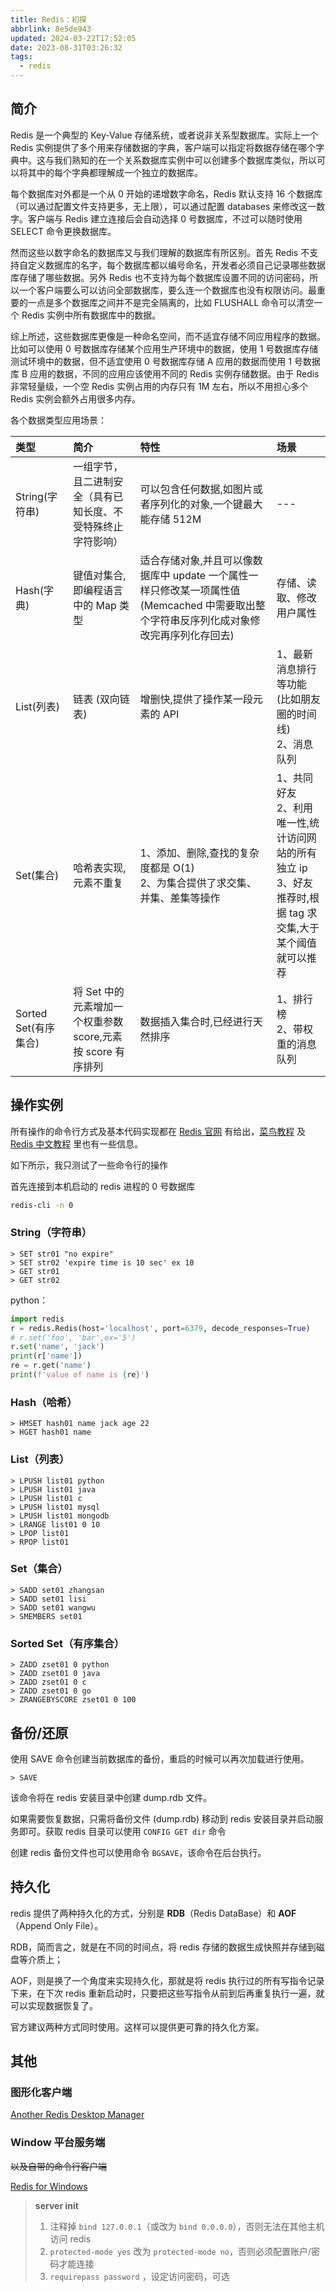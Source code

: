 ```yaml
---
title: Redis：初探
abbrlink: 8e5de943
updated: 2024-03-22T17:52:05
date: 2023-08-31T03:26:32
tags:
  - redis
---
```


## 简介

Redis 是一个典型的 Key-Value 存储系统，或者说非关系型数据库。实际上一个 Redis 实例提供了多个用来存储数据的字典，客户端可以指定将数据存储在哪个字典中。这与我们熟知的在一个关系数据库实例中可以创建多个数据库类似，所以可以将其中的每个字典都理解成一个独立的数据库。

每个数据库对外都是一个从 0 开始的递增数字命名，Redis 默认支持 16 个数据库（可以通过配置文件支持更多，无上限），可以通过配置 databases 来修改这一数字。客户端与 Redis 建立连接后会自动选择 0 号数据库，不过可以随时使用 SELECT 命令更换数据库。

然而这些以数字命名的数据库又与我们理解的数据库有所区别。首先 Redis 不支持自定义数据库的名字，每个数据库都以编号命名，开发者必须自己记录哪些数据库存储了哪些数据。另外 Redis 也不支持为每个数据库设置不同的访问密码，所以一个客户端要么可以访问全部数据库，要么连一个数据库也没有权限访问。最重要的一点是多个数据库之间并不是完全隔离的，比如 FLUSHALL 命令可以清空一个 Redis 实例中所有数据库中的数据。

综上所述，这些数据库更像是一种命名空间，而不适宜存储不同应用程序的数据。比如可以使用 0 号数据库存储某个应用生产环境中的数据，使用 1 号数据库存储测试环境中的数据，但不适宜使用 0 号数据库存储 A 应用的数据而使用 1 号数据库 B 应用的数据，不同的应用应该使用不同的 Redis 实例存储数据。由于 Redis 非常轻量级，一个空 Redis 实例占用的内存只有 1M 左右，所以不用担心多个 Redis 实例会额外占用很多内存。

各个数据类型应用场景：

| 类型                 | 简介                                                         | 特性                                                                                                                                     | 场景                                                                                                           |
| :------------------- | :----------------------------------------------------------- | :--------------------------------------------------------------------------------------------------------------------------------------- | :------------------------------------------------------------------------------------------------------------- |
| String(字符串)       | 一组字节，且二进制安全（具有已知长度、不受特殊终止字符影响） | 可以包含任何数据,如图片或者序列化的对象,一个键最大能存储 512M                                                                            | ---                                                                                                            |
| Hash(字典)           | 键值对集合,即编程语言中的 Map 类型                           | 适合存储对象,并且可以像数据库中 update 一个属性一样只修改某一项属性值 (Memcached 中需要取出整个字符串反序列化成对象修改完再序列化存回去) | 存储、读取、修改用户属性                                                                                       |
| List(列表)           | 链表 (双向链表)                                              | 增删快,提供了操作某一段元素的 API                                                                                                        | 1、最新消息排行等功能 (比如朋友圈的时间线)<br>2、消息队列                                                      |
| Set(集合)            | 哈希表实现,元素不重复                                        | 1、添加、删除,查找的复杂度都是 O(1)<br>2、为集合提供了求交集、并集、差集等操作                                                           | 1、共同好友<br>2、利用唯一性,统计访问网站的所有独立 ip<br>3、好友推荐时,根据 tag 求交集,大于某个阈值就可以推荐 |
| Sorted Set(有序集合) | 将 Set 中的元素增加一个权重参数 score,元素按 score 有序排列  | 数据插入集合时,已经进行天然排序                                                                                                          | 1、排行榜<br>2、带权重的消息队列                                                                               |

## 操作实例

所有操作的命令行方式及基本代码实现都在 [Redis 官网](https://redis.io/commands/) 有给出，[菜鸟教程](https://www.runoob.com/redis/redis-tutorial.html) 及 [Redis 中文教程](https://redis.com.cn/tutorial.html) 里也有一些信息。

如下所示，我只测试了一些命令行的操作

首先连接到本机启动的 redis 进程的 0 号数据库

```bash
redis-cli -n 0
```

### String（字符串）

```
> SET str01 "no expire"
> SET str02 'expire time is 10 sec' ex 10
> GET str01
> GET str02
```

python：

```python
import redis
r = redis.Redis(host='localhost', port=6379, decode_responses=True)
# r.set('foo', 'bar',ex='5')
r.set('name', 'jack')
print(r['name'])
re = r.get('name')
print(f'value of name is {re}')
```

### Hash（哈希）

```
> HMSET hash01 name jack age 22
> HGET hash01 name
```

### List（列表）

```
> LPUSH list01 python
> LPUSH list01 java
> LPUSH list01 c
> LPUSH list01 mysql
> LPUSH list01 mongodb
> LRANGE list01 0 10
> LPOP list01
> RPOP list01
```

### Set（集合）

```
> SADD set01 zhangsan
> SADD set01 lisi
> SADD set01 wangwu
> SMEMBERS set01
```

### Sorted Set（有序集合）

```
> ZADD zset01 0 python
> ZADD zset01 0 java
> ZADD zset01 0 c
> ZADD zset01 0 go
> ZRANGEBYSCORE zset01 0 100
```

## 备份/还原

使用 SAVE 命令创建当前数据库的备份，重启的时候可以再次加载进行使用。

```
> SAVE
```

该命令将在 redis 安装目录中创建 dump.rdb 文件。

如果需要恢复数据，只需将备份文件 (dump.rdb) 移动到 redis 安装目录并启动服务即可。获取 redis 目录可以使用 `CONFIG GET dir` 命令

创建 redis 备份文件也可以使用命令 `BGSAVE`，该命令在后台执行。

## 持久化

redis 提供了两种持久化的方式，分别是 **RDB**（Redis DataBase）和 **AOF**（Append Only File）。

RDB，简而言之，就是在不同的时间点，将 redis 存储的数据生成快照并存储到磁盘等介质上；

AOF，则是换了一个角度来实现持久化，那就是将 redis 执行过的所有写指令记录下来，在下次 redis 重新启动时，只要把这些写指令从前到后再重复执行一遍，就可以实现数据恢复了。

官方建议两种方式同时使用。这样可以提供更可靠的持久化方案。

## 其他

### 图形化客户端

[Another Redis Desktop Manager](https://github.com/qishibo/AnotherRedisDesktopManager/releases)

### Window 平台服务端

~~以及自带的命令行客户端~~

[Redis for Windows](https://github.com/redis-windows/redis-windows/releases)

> **server init**
>
> 1. 注释掉 `bind 127.0.0.1`（或改为 `bind 0.0.0.0`），否则无法在其他主机访问 redis
> 2. `protected-mode yes` 改为 `protected-mode no`，否则必须配置账户/密码才能连接
> 3. `requirepass password` ，设定访问密码，可选
